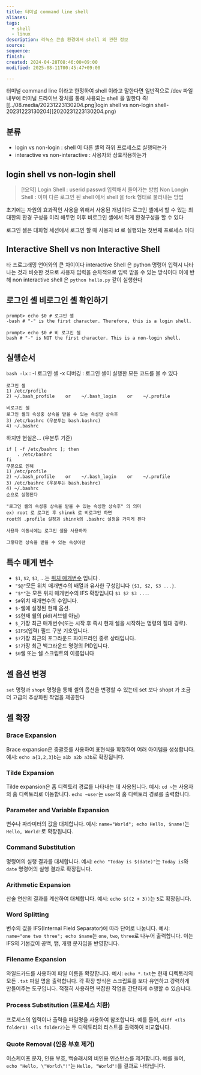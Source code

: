 ```yaml
---
title: 터미널 command line shell
aliases: 
tags:
  - shell
  - linux
description: 리눅스 콘솔 환경에서 shell 의 관한 정보
source: 
sequence: 
finish: 
created: 2024-04-28T08:46:00+09:00
modified: 2025-08-11T00:45:47+09:00

---
```

터미널 command line 이라고 한정하여 shell 이라고 말한다면
일반적으로 /dev 파일 내부에 터미널 드라이브 장치를 통해 사용되는 shell 을 말한다 즉![[../08.media/20231223130204.png|login shell vs non-login shell-20231223130204]]2020231223130204.png)
## 분류
- login vs non-login : shell 이 다른 셸의 하위 프로세스로 실행되는가
- interactive vs non-interactive : 사용자와 상호작용하는가

## login shell vs non-login shell

> [!요약]
> Login Shell : userid passwd 입력해서 들어가는 방법
> Non Longin Shell : 이미 다른 로그인 된 shell 에서 shell 을 fork 형태로 불러내는 방법

초기에는 자원의 효과적인 사용을 위해서 사용된 개념이다
로그인 셸에서 할 수 있는 최대한의 환경 구성을 미리 해두면 이후 비로그인 셸에서 적게 환경구성을 할 수 있다

로그인 셸은 대화형 세션에서 로그인 할 때 사용자 id 로 실행되는 첫번째 프로세스 이다



## Interactive Shell vs non Interactive Shell
   타 프로그래밍 언어와의 큰 차이이다 interactive Shell 은 python 명령어 입력시 나타나는 것과 비슷한 것으로 사용자 입력을 순차적으로 입력 받을 수 있는 방식이다
   이에 반해 non interactive shell 은 `python hello.py` 같이 실행한다


## 로그인 셸 비로그인 셸 확인하기

```
prompt> echo $0 # 로그인 셸
-bash # "-" is the first character. Therefore, this is a login shell.

prompt> echo $0 # 비 로그인 셸
bash # "-" is NOT the first character. This is a non-login shell.
```

## 실행순서
`bash -lx` : -l 로그인 셸 -x 디버깅 : 로그인 셸이 실행한 모든 코드를 볼 수 있다

```
로그인 셸
1) /etc/profile
2) ~/.bash_profile    or    ~/.bash_login    or    ~/.profile

비로그인 셸
로그인 셸의 속성중 상속을 받을 수 있는 속성만 상속후
3) /etc/bashrc (우분투는 bash.bashrc)
4) ~/.bashrc

```

하지만 현실은... (우분투 기준)

```
if [ -f /etc/bashrc ]; then
    . /etc/bashrc
fi
구문으로 인해 
1) /etc/profile
2) ~/.bash_profile    or    ~/.bash_login    or    ~/.profile
3) /etc/bashrc (우분투는 bash.bashrc)
4) ~/.bashrc
순으로 실행된다
```

```
"로그인 셸의 속성중 상속을 받을 수 있는 속성만 상속후" 의 의미
ex) root 로 로그인 후 shinnk 로 비로그인 하면 
root의 .profile 설정과 shinnk의 .bashrc 설정을 가지게 된다

사용자 이동시에는 로그인 셸을 사용하자

그렇다면 상속을 받을 수 있는 속성이란 
```

## 특수 매게 변수
- `$1`, `$2`, `$3`, ...는 [위치 매개변수](https://www.gnu.org/software/bash/manual/html_node/Positional-Parameters.html) 입니다 .
- `"$@"`모든 위치 매개변수의 배열과 유사한 구성입니다 `{$1, $2, $3 ...}`.
- `"$*"`는 모든 위치 매개변수의 IFS 확장입니다 `$1 $2 $3 ...`.
- `$#`위치 매개변수의 수입니다.
- `$-`쉘에 설정된 현재 옵션.
- `$$`현재 쉘의 pid(서브쉘 아님)
- `$_`가장 최근 매개변수(또는 시작 후 즉시 현재 쉘을 시작하는 명령의 절대 경로).
- `$IFS`(입력) 필드 구분 기호입니다.
- `$?`가장 최근의 포그라운드 파이프라인 종료 상태입니다.
- `$!`가장 최근 백그라운드 명령의 PID입니다.
- `$0`쉘 또는 쉘 스크립트의 이름입니다


## 셸 옵션 변경
`set` 명령과 `shopt` 명령을 통해 셸의 옵션을 변경할 수 있는데
set 보다 shopt 가 조금더 고급의 추상화된 작업을 제공한다




## 셸 확장
### Brace Expansion
Brace expansion은 중괄호를 사용하여 표현식을 확장하여 여러 아이템을 생성합니다.
예시: `echo a{1,2,3}b`는 `a1b a2b a3b`로 확장됩니다.
### Tilde Expansion
Tilde expansion은 홈 디렉토리 경로를 나타내는 데 사용됩니다.
예시: `cd ~`는 사용자의 홈 디렉토리로 이동합니다. `echo ~user`는 `user`의 홈 디렉토리 경로를 출력합니다.
### Parameter and Variable Expansion
변수나 파라미터의 값을 대체합니다.
예시: `name="World"; echo Hello, $name!`는 `Hello, World!`로 확장됩니다.
### Command Substitution
명령어의 실행 결과를 대체합니다.
예시: `echo "Today is $(date)"`는 `Today is`와 `date` 명령어의 실행 결과로 확장됩니다.
### Arithmetic Expansion
산술 연산의 결과를 계산하여 대체합니다.
예시: `echo $((2 + 3))`는 `5`로 확장됩니다.
### Word Splitting
변수의 값을 IFS(Internal Field Separator)에 따라 단어로 나눕니다.
예시: `name="one two three"; echo $name`는 `one`, `two`, `three`로 나누어 출력합니다. 이는 IFS의 기본값이 공백, 탭, 개행 문자임을 반영합니다.
### Filename Expansion
와일드카드를 사용하여 파일 이름을 확장합니다.
예시: `echo *.txt`는 현재 디렉토리의 모든 `.txt` 파일 명을 출력합니다.
각 확장 방식은 스크립트를 보다 유연하고 강력하게 만들어주는 도구입니다. 적절히 사용하면 복잡한 작업을 간단하게 수행할 수 있습니다.
### Process Substitution (프로세스 치환)
프로세스의 입력이나 출력을 파일명을 사용하여 참조합니다. 예를 들어, `diff <(ls folder1) <(ls folder2)`는 두 디렉토리의 리스트를 출력하여 비교합니다.
### Quote Removal (인용 부호 제거)
이스케이프 문자, 인용 부호, 백슬래시의 비인용 인스턴스를 제거합니다. 예를 들어, `echo "Hello, \"World\"!"`는 `Hello, "World"!`를 결과로 나타냅니다.